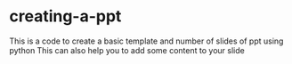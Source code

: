 # creating-a-ppt
This is a code to create a basic template and number of slides of ppt using python
This can also help you to add some content to your slide
